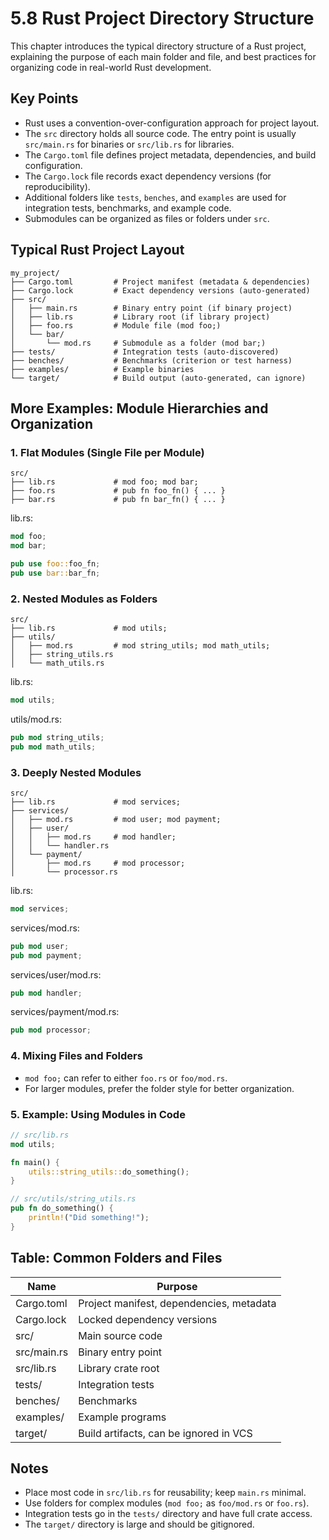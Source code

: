 # 5.8 Rust Project Directory Structure

This chapter introduces the typical directory structure of a Rust project, explaining the purpose of each main folder and file, and best practices for organizing code in real-world Rust development.

## Key Points

- Rust uses a convention-over-configuration approach for project layout.
- The `src` directory holds all source code. The entry point is usually `src/main.rs` for binaries or `src/lib.rs` for libraries.
- The `Cargo.toml` file defines project metadata, dependencies, and build configuration.
- The `Cargo.lock` file records exact dependency versions (for reproducibility).
- Additional folders like `tests`, `benches`, and `examples` are used for integration tests, benchmarks, and example code.
- Submodules can be organized as files or folders under `src`.

## Typical Rust Project Layout

```text
my_project/
├── Cargo.toml         # Project manifest (metadata & dependencies)
├── Cargo.lock         # Exact dependency versions (auto-generated)
├── src/
│   ├── main.rs        # Binary entry point (if binary project)
│   ├── lib.rs         # Library root (if library project)
│   ├── foo.rs         # Module file (mod foo;)
│   └── bar/
│       └── mod.rs     # Submodule as a folder (mod bar;)
├── tests/             # Integration tests (auto-discovered)
├── benches/           # Benchmarks (criterion or test harness)
├── examples/          # Example binaries
└── target/            # Build output (auto-generated, can ignore)
```

## More Examples: Module Hierarchies and Organization

### 1. Flat Modules (Single File per Module)

```text
src/
├── lib.rs             # mod foo; mod bar;
├── foo.rs             # pub fn foo_fn() { ... }
├── bar.rs             # pub fn bar_fn() { ... }
```

lib.rs:
```rust
mod foo;
mod bar;

pub use foo::foo_fn;
pub use bar::bar_fn;
```

### 2. Nested Modules as Folders

```text
src/
├── lib.rs             # mod utils;
├── utils/
│   ├── mod.rs         # mod string_utils; mod math_utils;
│   ├── string_utils.rs
│   └── math_utils.rs
```

lib.rs:
```rust
mod utils;
```

utils/mod.rs:
```rust
pub mod string_utils;
pub mod math_utils;
```

### 3. Deeply Nested Modules

```text
src/
├── lib.rs             # mod services;
├── services/
│   ├── mod.rs         # mod user; mod payment;
│   ├── user/
│   │   ├── mod.rs     # mod handler;
│   │   └── handler.rs
│   └── payment/
│       ├── mod.rs     # mod processor;
│       └── processor.rs
```

lib.rs:
```rust
mod services;
```

services/mod.rs:
```rust
pub mod user;
pub mod payment;
```

services/user/mod.rs:
```rust
pub mod handler;
```

services/payment/mod.rs:
```rust
pub mod processor;
```

### 4. Mixing Files and Folders

- `mod foo;` can refer to either `foo.rs` or `foo/mod.rs`.
- For larger modules, prefer the folder style for better organization.

### 5. Example: Using Modules in Code

```rust
// src/lib.rs
mod utils;

fn main() {
    utils::string_utils::do_something();
}

// src/utils/string_utils.rs
pub fn do_something() {
    println!("Did something!");
}
```

## Table: Common Folders and Files

| Name           | Purpose                                      |
|----------------|----------------------------------------------|
| Cargo.toml     | Project manifest, dependencies, metadata     |
| Cargo.lock     | Locked dependency versions                   |
| src/           | Main source code                             |
| src/main.rs    | Binary entry point                           |
| src/lib.rs     | Library crate root                           |
| tests/         | Integration tests                            |
| benches/       | Benchmarks                                   |
| examples/      | Example programs                             |
| target/        | Build artifacts, can be ignored in VCS       |

## Notes

- Place most code in `src/lib.rs` for reusability; keep `main.rs` minimal.
- Use folders for complex modules (`mod foo;` as `foo/mod.rs` or `foo.rs`).
- Integration tests go in the `tests/` directory and have full crate access.
- The `target/` directory is large and should be gitignored.
